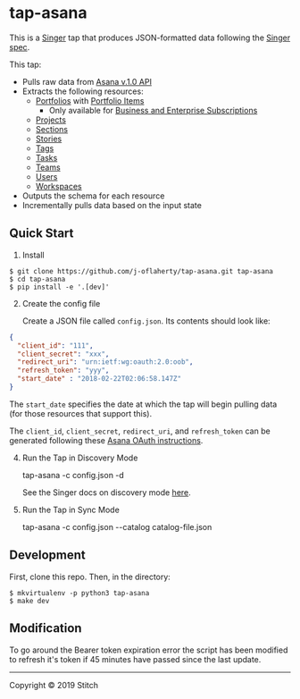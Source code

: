 # tap-asana

This is a [Singer](https://singer.io) tap that produces JSON-formatted data
following the [Singer
spec](https://github.com/singer-io/getting-started/blob/master/SPEC.md).

This tap:

- Pulls raw data from [Asana v.1.0 API](https://developers.asana.com/docs)
- Extracts the following resources:
  - [Portfolios](https://developers.asana.com/docs/portfolios) with [Portfolio Items](https://developers.asana.com/docs/get-portfolio-items)
    - Only available for [Business and Enterprise Subscriptions](https://asana.com/pricing)
  - [Projects](https://developers.asana.com/docs/projects)
  - [Sections](https://developers.asana.com/docs/sections)
  - [Stories](https://developers.asana.com/docs/stories)
  - [Tags](https://developers.asana.com/docs/tags)
  - [Tasks](https://developers.asana.com/docs/tasks)
  - [Teams](https://developers.asana.com/docs/teams)
  - [Users](https://developers.asana.com/docs/users)
  - [Workspaces](https://developers.asana.com/docs/workspaces)
- Outputs the schema for each resource
- Incrementally pulls data based on the input state

## Quick Start

1. Install

```
$ git clone https://github.com/j-oflaherty/tap-asana.git tap-asana
$ cd tap-asana
$ pip install -e '.[dev]'
```

2. Create the config file

   Create a JSON file called `config.json`. Its contents should look like:

```json
{
  "client_id": "111",
  "client_secret": "xxx",
  "redirect_uri": "urn:ietf:wg:oauth:2.0:oob",
  "refresh_token": "yyy",
  "start_date" : "2018-02-22T02:06:58.147Z"
}
```

   The `start_date` specifies the date at which the tap will begin pulling data
   (for those resources that support this).

   The `client_id`, `client_secret`, `redirect_uri`, and `refresh_token` can be generated following these [Asana OAuth instructions](https://developers.asana.com/docs/oauth).

4. Run the Tap in Discovery Mode

    tap-asana -c config.json -d

   See the Singer docs on discovery mode
   [here](https://github.com/singer-io/getting-started/blob/master/docs/DISCOVERY_MODE.md#discovery-mode).

5. Run the Tap in Sync Mode

    tap-asana -c config.json --catalog catalog-file.json

## Development

First, clone this repo. Then, in the directory:

```
$ mkvirtualenv -p python3 tap-asana
$ make dev
```

## Modification

To go around the Bearer token expiration error the script has been modified to refresh it's token if 45 minutes have passed since the last update. 

---

Copyright &copy; 2019 Stitch
